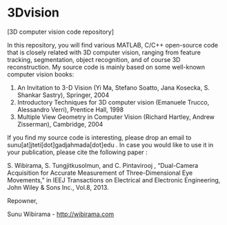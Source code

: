 3Dvision
========

[3D computer vision code repository]

In this repository, you will find various MATLAB, C/C++ open-source code that is closely related with 3D computer vision,
ranging from feature tracking, segmentation, object recognition, and of course 3D reconstruction.
My source code is mainly based on some well-known computer vision books:

1. An Invitation to 3-D Vision (Yi Ma, Stefano Soatto, Jana Kosecka, S. Shankar Sastry), Springer, 2004
2. Introductory Techniques for 3D computer vision (Emanuele Trucco, Alessandro Verri), Prentice Hall, 1998
3. Multiple View Geometry in Computer Vision (Richard Hartley, Andrew Zisserman), Cambridge, 2004

If you find my source code is interesting, please drop an email to sunu[at]jteti[dot]gadjahmada[dot]edu .
In case you would like to use it in your publication, please cite the following paper : 

S. Wibirama,  S. Tungjitkusolmun, and C. Pintavirooj , “Dual-Camera Acquisition for Accurate Measurement 
of Three-Dimensional Eye Movements,” in IEEJ Transactions on Electrical and Electronic Engineering, 
John Wiley & Sons Inc., Vol.8, 2013.

Repowner, 

Sunu Wibirama - http://wibirama.com




